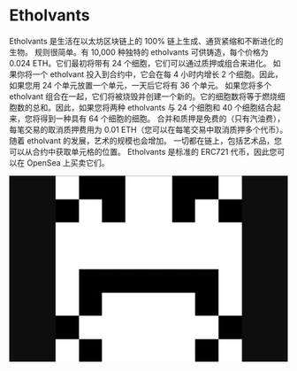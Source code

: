 # Etholvants

Etholvants 是生活在以太坊区块链上的 100% 链上生成、通货紧缩和不断进化的生物。
规则很简单。有 10,000 种独特的 etholvants 可供铸造，每个价格为 0.024 ETH。它们最初将带有 24 个细胞，它们可以通过质押或组合来进化。
如果你将一个 etholvant 投入到合约中，它会在每 4 小时内增长 2 个细胞。因此，如果您用 24 个单元放置一个单元，一天后它将有 36 个单元。
如果您将多个 etholvant 组合在一起，它们将被烧毁并创建一个新的。它的细胞数将等于燃烧细胞数的总和。因此，如果您将两种 etholvants 与 24 个细胞和 40 个细胞结合起来，您将得到一种具有 64 个细胞的细胞。
合并和质押是免费的（只有汽油费），每笔交易的取消质押费用为 0.01 ETH（您可以在每笔交易中取消质押多个代币）。随着 etholvant 的发展，艺术的规模也会增加。
一切都在链上，包括艺术品，您可以从合约中获取单元格的位置。 Etholvants 是标准的 ERC721 代币，因此您可以在 OpenSea 上买卖它们。

![etholvants-dapp-collectibles-ethereum-image2_3f58c0a03f4ba88babc0bb38cbd2d6c9](etholvants-dapp-collectibles-ethereum-image2_3f58c0a03f4ba88babc0bb38cbd2d6c9.png)
